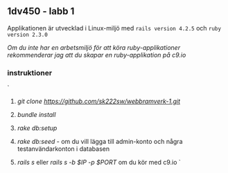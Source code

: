 ## 1dv450 - labb 1

Applikationen är utvecklad i Linux-miljö med `rails version 4.2.5` och `ruby version 2.3.0`

_Om du inte har en arbetsmiljö för att köra ruby-applikationer rekommenderar jag att du skapar en ruby-applikation på c9.io_

### instruktioner

`
1. _git clone https://github.com/sk222sw/webbramverk-1.git_   

2. _bundle install_   

3. _rake db:setup_   

4. _rake db:seed_ - om du vill lägga till admin-konto och några testanvändarkonton i databasen   

5. _rails s_ eller _rails s -b $IP -p $PORT_ om du kör med c9.io 
`
